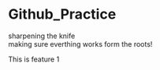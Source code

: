 # Github_Practice
sharpening the knife
<br>
making sure everthing works form the roots!


This is feature 1